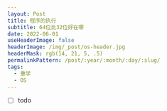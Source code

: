 ```yaml
---
layout: Post
title: 程序的执行
subtitle: 64位比32位好在哪
date: 2022-06-01
useHeaderImage: false
headerImage: /img/_post/os-header.jpg
headerMask: rgb(14, 21, 5, .5)
permalinkPattern: /post/:year/:month/:day/:slug/
tags:
  - 重学
  - OS
---
```


- [ ] todo
